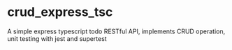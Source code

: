 # crud_express_tsc
A simple express typescript todo RESTful API, implements CRUD operation, unit testing with jest and supertest
